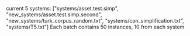 current 5 systems:  ["systems/asset.test.simp", 
                    "new_systems/asset.test.simp.second", 
                    "new_systems/turk_corpus_random.txt",
                    "systems/con_simplification.txt",
                    "systems/T5.txt"]
Each batch contains 50 instances, 10 from each system
